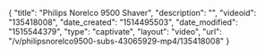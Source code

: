 {
    "title": "Philips Norelco 9500 Shaver",
    "description": "",
    "videoid": "135418008",
    "date_created": "1514495503",
    "date_modified": "1515544379",
    "type": "captivate",
    "layout": "video",
    "url": "\/v\/philipsnorelco9500-subs-43065929-mp4\/135418008"
}